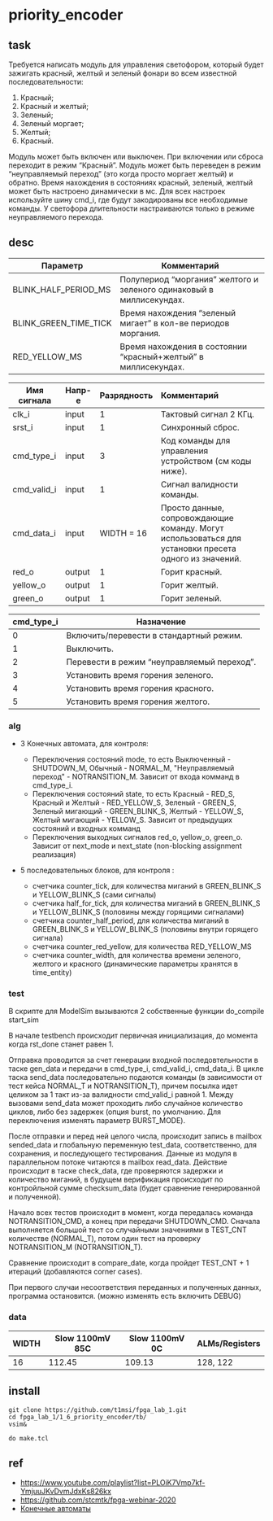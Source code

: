 
# priority_encoder

## task
Требуется написать модуль для управления светофором, который будет зажигать красный, желтый и зеленый фонари во всем известной последовательности:
1. Красный;
2. Красный и желтый;
3. Зеленый;
4. Зеленый моргает;
5. Желтый;
6. Красный.

Модуль может быть включен или выключен. При включении или сброса переходит в режим “Красный”. Модуль может быть переведен в режим “неуправляемый переход” (это когда просто моргает желтый) и обратно. Время нахождения в состояниях красный, зеленый, желтый может быть настроено динамически в мс. Для всех настроек используйте шину cmd_i, где будут закодированы все необходимые команды. У светофора длительности настраиваются только в режиме неуправляемого перехода.

## desc

| Параметр              | Комментарий                                                          |
| --------------------- | -------------------------------------------------------------------- |
| BLINK_HALF_PERIOD_MS  | Полупериод “моргания” желтого и зеленого одинаковый в миллисекундах. |
| BLINK_GREEN_TIME_TICK | Время нахождения “зеленый мигает” в кол-ве периодов моргания.        |
| RED_YELLOW_MS         | Время нахождения в состоянии “красный+желтый” в миллисекундах.       | 

| Имя сигнала | Напр-е | Разрядность | Комментарий                                                                                           |
| ----------- | ------ | ----------- |:----------------------------------------------------------------------------------------------------- |
| clk_i       | input  | 1           | Тактовый сигнал 2 КГц.                                                                                |
| srst_i      | input  | 1           | Синхронный сброс.                                                                                     |
| cmd_type_i  | input  | 3           | Код команды для управления устройством (см коды ниже).                                                |
| cmd_valid_i | input  | 1           | Сигнал валидности команды.                                                                            |
| cmd_data_i  | input  | WIDTH = 16  | Просто данные, сопровождающие команду. Могут использоваться для установки пресета одного из значений. |
| red_o       | output | 1           | Горит красный.                                                                                        |
| yellow_o    | output | 1           | Горит желтый.                                                                                         |
| green_o     | output | 1           | Горит зеленый.                                                                                        | 

| cmd_type_i | Назначение                                 |
| ---------- | ------------------------------------------ |
| 0          | Включить/перевести в стандартный режим.    |
| 1          | Выключить.                                 |
| 2          | Перевести в режим “неуправляемый переход”. |
| 3          | Установить время горения зеленого.         |
| 4          | Установить время горения красного.         |
| 5          | Установить время горения желтого.          | 

### alg
- 3 Конечных автомата, для контроля:
  - Переключения состояний mode, то есть Выключенный - SHUTDOWN_M, Обычный - NORMAL_M, "Неуправляемый переход" - NOTRANSITION_M. Зависит от входа комманд в cmd_type_i.
  - Переключения состояний state, то есть Красный - RED_S, Красный и Желтый - RED_YELLOW_S, Зеленый - GREEN_S, Зеленый мигающий - GREEN_BLINK_S, Желтый - YELLOW_S, Желтый мигающий - YELLOW_S. Зависит от предыдущих состояний и входных комманд
  - Переключения выходных сигналов red_o, yellow_o, green_o. Зависит от next_mode и next_state (non-blocking assignment реализация)
  
- 5 последовательных блоков, для контроля :
    - счетчика counter_tick, для количества миганий в GREEN_BLINK_S и YELLOW_BLINK_S (сами сигналы)
    - счетчика half_for_tick, для количества миганий в GREEN_BLINK_S и YELLOW_BLINK_S (половины между горящими сигналами)
    - счетчика counter_half_period, для количества миганий в GREEN_BLINK_S и YELLOW_BLINK_S (половины внутри горящего сигнала)
    - счетчика counter_red_yellow, для количества RED_YELLOW_MS
    - счетчика counter_width, для количества времени зеленого, желтого и красного (динамические параметры хранятся в time_entity)

### test
В скрипте для ModelSim вызываются 2 собственные функции do_compile start_sim

В начале testbench происходит первичная инициализация, до момента когда rst_done станет равен 1.

Отправка проводится за счет генерации входной последовтельности в таске gen_data и передачи в cmd_type_i, cmd_valid_i, cmd_data_i. В цикле таска send_data последовательно подаются команды (в зависимости от тест кейса NORMAL_T и NOTRANSITION_T), причем посылка идет целиком за 1 такт из-за валидности cmd_valid_i равной 1. Между вызовами send_data может проходить либо случайное количество циклов, либо без задержек (опция burst, по умолчанию. Для переключения изменять параметр BURST_MODE).

После отправки и перед ней целого числа, происходит запись в mailbox sended_data и глобальную переменную test_data, соответственно, для сохранения, и последующего тестирования. Данные из модуля в параллельном потоке читаются в mailbox read_data. Действие происходит в таске check_data, где проверяются задержки и количество миганий, в будущем верификация происходит по контройльной сумме checksum_data (будет сравнение генерированной и полученной).

Начало всех тестов происходит в момент, когда передалась команда NOTRANSITION_CMD, а конец при передачи SHUTDOWN_CMD. Сначала выполняется большой тест со случайными значениями в TEST_CNT количестве (NORMAL_T), потом один тест на проверку NOTRANSITION_M (NOTRANSITION_T).

Сравнение происходит в compare_date, когда пройдет TEST_CNT + 1 итераций (добавляются corner cases).

При первого случаи несоответствия переданных и полученных данных, программа остановится. (можно изменять есть включить DEBUG)

### data
| WIDTH | Slow 1100mV 85C | Slow 1100mV 0C | ALMs/Registers |
| ----- | --------------- | -------------- | -------------- |
| 16    | 112.45          | 109.13         | 128, 122       |

## install

```
git clone https://github.com/t1msi/fpga_lab_1.git
cd fpga_lab_1/1_6_priority_encoder/tb/
vsim&

do make.tcl
```

## ref
- https://www.youtube.com/playlist?list=PLOiK7Vmp7kf-YmjuuJKvDvmJdxKs826kx
- https://github.com/stcmtk/fpga-webinar-2020
- [Конечные автоматы](https://www.youtube.com/watch?v=KlV1srH5erQ&t=1124s)